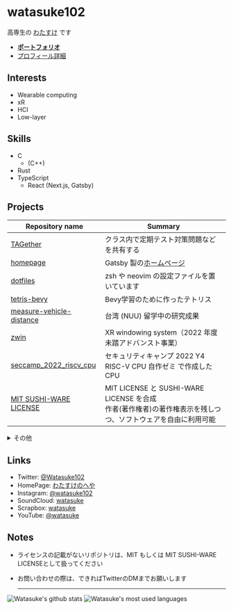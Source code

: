 # watasuke102

高専生の [わたすけ](https://twitter.com/Watasuke102) です

- **[ポートフォリオ](https://watasuke.net/portfolio)**
- [プロフィール詳細](https://watasuke.net/profile)

## Interests

- Wearable computing
- xR
- HCI
- Low-layer

## Skills 
  - C
    - (C++)
  - Rust
  - TypeScript
    - React (Next.js, Gatsby)

## Projects

| Repository name                                                                     | Summary |
| ----------------------------------------------------------------------------------- | ------- |
| [TAGether](https://github.com/watasuke102/TAGether)                                 | クラス内で定期テスト対策問題などを共有する |
| [homepage](https://github.com/watasuke102/watasuke.net)                             | Gatsby 製の[ホームページ](https://watasuke.net/) |
| [dotfiles](https://github.com/watasuke102/dotfiles)                                 | zsh や neovim の設定ファイルを置いています |
| [tetris-bevy](https://github.com/watasuke102/tetris-bevy)                           | Bevy学習のために作ったテトリス |
| [measure-vehicle-distance](https://github.com/watasuke102/measure-vehicle-distance) | 台湾 (NUU) 留学中の研究成果 |
| [zwin](https://github.com/zwin-project)                                             | XR windowing system（2022 年度 未踏アドバンスト事業） |
| [seccamp_2022_riscv_cpu](https://github.com/watasuke102/seccamp_2022_riscv_cpu)     | セキュリティキャンプ 2022 Y4 RISC-V CPU 自作ゼミ で作成した CPU |
| [MIT SUSHI-WARE LICENSE](https://github.com/watasuke102/mit-sushi-ware)             | MIT LICENSE と SUSHI-WARE LICENSE を合成<br/>作者(著作権者)の著作権表示を残しつつ、ソフトウェアを自由に利用可能 |

<details>
  <summary>その他</summary>
  <ul>
    <li><a href="https://github.com/watasuke102/discord-voicechat-notice">discord-voicechat-notice</a>：Discord のボイスチャットに誰かが入るとメッセージを送信</li>
    <li><a href="https://github.com/watasuke102/2021-hny">2021-hny</a>：2021年の年賀状代わり</li>
    <li><a href="https://github.com/watasuke102/ExpNote">ExpNote</a>：Flutter 製の簡易的な所持金管理アプリ</li>
    <li><a href="https://github.com/FascodeNet/alterlinux-i3-manager">alterlinux-i3-manager</a>：Alter Linux i3wm 搭載エディションのための設定マネージャ</li>
    <li><a href="https://github.com/watasuke102/TimeTree-AddIvent">TimeTree-AddIvent</a>：TimeTreeのイベント追加を行えるFlutter製アプリ</li>
    <li><a href="https://github.com/watasuke102/TimeTree-NoticeBot-rust">TimeTree-NoticeBot-rust</a>：TimeTree の予定を取得し、Discord で通知</li>
    <li><a href="https://github.com/watasuke102/SchoolFestSTG">SchoolFestSTG</a>：2019年の文化祭展示用に作ったSTG</li>
    <li><a href="https://github.com/watasuke102/MarkStudy">MarkStudy</a>：学習特化をうたう、マークアップによる装飾が可能なテキストエディタ</li>
    <!--
    <li><a href=""></a>：</li>
    -->
  </ul>
</details>
  
## Links
  - Twitter: [@Watasuke102](https://twitter.com/Watasuke102)  
  - HomePage: [わたすけのへや](https://watasuke.net)
  - Instagram: [@watasuke102](https://instagram.com/watasuke102)
  - SoundCloud: [watasuke](https://soundcloud.com/watasuke)  
  - Scrapbox: [watasuke](https://scrapbox.io/watasuke)
  - YouTube: [@watasuke](https://www.youtube.com/@watasuke)

## Notes

- ライセンスの記載がないリポジトリは、MIT もしくは MIT SUSHI-WARE LICENSEとして扱ってください
- お問い合わせの際は、できればTwitterのDMまでお願いします

  ---
    
![Watasuke's github stats](https://github-readme-stats.vercel.app/api?username=watasuke102&count_private=true&show_icons=true&theme=tokyonight) ![Watasuke's most used languages](https://github-readme-stats.vercel.app/api/top-langs/?username=watasuke102&layout=compact&theme=tokyonight)
